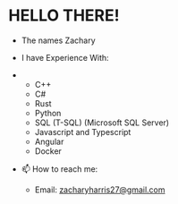 # HELLO THERE!
- The names Zachary 

- I have Experience With: 
- - C++
  - C#
  - Rust
  - Python
  - SQL (T-SQL) (Microsoft SQL Server)
  - Javascript and Typescript
  - Angular
  - Docker 

- 📫 How to reach me:
  - Email: zacharyharris27@gmail.com

